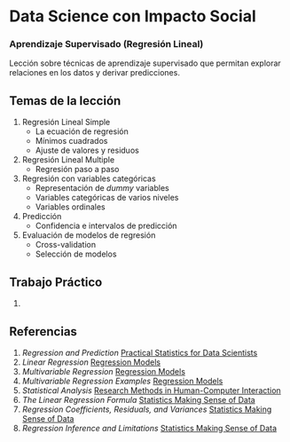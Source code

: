 # Data Science con Impacto Social

### Aprendizaje Supervisado (Regresión Lineal)

Lección sobre técnicas de aprendizaje supervisado que permitan explorar relaciones en los datos y derivar predicciones.

## Temas de la lección

1. Regresión Lineal Simple
	+ La ecuación de regresión
	+ Mínimos cuadrados
	+ Ajuste de valores y residuos
2. Regresión Lineal Multiple
	+ Regresión paso a paso
4. Regresión con variables categóricas
	+ Representación de _dummy_ variables
	+ Variables categóricas de varios niveles
	+ Variables ordinales
5. Predicción
	+ Confidencia e intervalos de predicción
6. Evaluación de modelos de regresión
	+ Cross-validation
	+ Selección de modelos

## Trabajo Práctico

1.  

## Referencias

1. _Regression and Prediction_ [Practical Statistics for Data Scientists](https://www.amazon.com/Practical-Statistics-Data-Scientists-Essential/dp/1491952962/ref=sr_1_1?s=books&ie=UTF8&qid=1504535426&sr=1-1&keywords=practical+statistics+for+data+scientists)
2. _Linear Regression_ [Regression Models](https://github.com/DataScienceSpecialization/courses/blob/master/07_RegressionModels/01_05_linearRegression/index.Rmd)
3. _Multivariable Regression_ [Regression Models](https://github.com/DataScienceSpecialization/courses/blob/master/07_RegressionModels/02_01_multivariate/index.Rmd)
4. _Multivariable Regression Examples_ [Regression Models](https://github.com/DataScienceSpecialization/courses/blob/master/07_RegressionModels/02_02_multivariateExamples/index.Rmd)
5. _Statistical Analysis_ [Research Methods in Human-Computer Interaction](https://www.amazon.com/Research-Methods-Human-Computer-Interaction-Second/dp/0128053909/ref=sr_1_1?ie=UTF8&qid=1504800385&sr=8-1&keywords=Research+Methods+in+Human-Computer+Interaction)
6. _The Linear Regression Formula_ [Statistics Making Sense of Data](https://www.dropbox.com/s/9gk03kgjaazgzqd/7.1%20The%20Linear%20Regression%20Formula.mp4?dl=0)
7. _Regression Coefficients, Residuals, and Variances_ [Statistics Making Sense of Data](https://www.dropbox.com/s/mae01clesnycg5r/7_2%20Regression%20Coefficients%2C%20Residuals%20and%20Variances.mp4?dl=0)
8. _Regression Inference and Limitations_ [Statistics Making Sense of Data](https://www.dropbox.com/s/t0704s6p7jjf01s/7_3%20Regression%20Inference%20and%20Limitations.mp4?dl=0)